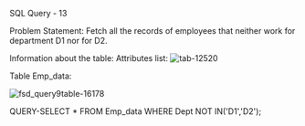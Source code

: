 SQL Query - 13

Problem Statement:
Fetch all the records of employees that neither work for department D1 nor for D2.

Information about the table:
Attributes list: 
![tab-12520](https://user-images.githubusercontent.com/97792024/184972333-17560874-7027-4e39-90b2-ee50e03a5c57.png)




Table Emp_data:

![fsd_query9table-16178](https://user-images.githubusercontent.com/97792024/184971979-fda507f3-78a4-4a05-8ce4-ee4f602adac3.png)


QUERY-SELECT * FROM Emp_data WHERE Dept NOT IN('D1','D2');
